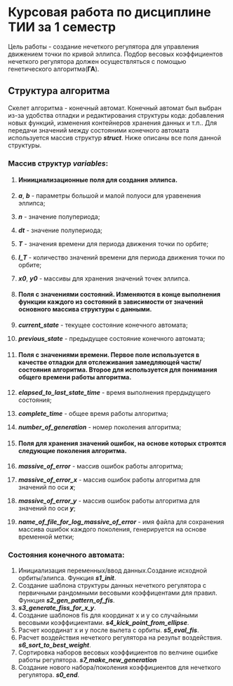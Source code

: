 # Курсовая работа по дисциплине ТИИ за 1 семестр

Цель работы - создание нечеткого регулятора для управления движением точки по кривой эллипса.
Подбор весовых коэффициентов нечеткого регулятора должен осуществляться с помощью генетического алгоритма(**ГА**).

## Структура алгоритма

Скелет алгоритма - конечный автомат. Конечный автомат был выбран из-за удобства отладки и редактирования структуры кода: добавления новых функций, изменения контейнеров хранения данных и т.п..
Для передачи значений между состояними конечного автомата используется массив структур ***struct***. Ниже описаны все поля данной структуры.

### Массив структур ***variables***:

1. #### Иниициализационные поля для создания эллипса.

1. ***a***, ***b*** - параметры большой и малой полуоси для уравенения эллипса;
2. ***n*** - значение полупериода;
3. ***dt*** - значение полупериода;
4. ***T*** - значения времени для периода движения точки по орбите;
5. ***l_T*** - количество значений времени для периода движения точки по орбите;
6. ***x0***, ***y0*** - массивы для хранения значений точек эллипса.

2. #### Поля с значениями состояний. Изменяются в конце выполнения функции каждого из состояний в зависимости от значений основного массива структуры с данными.

1. ***current_state*** - текущее состояние конечного автомата;
2. ***previous_state*** - предыдущее состояние конечного автомата;

3. #### Поля с значениями времени. Первое поле используется в качестве отладки для отслеживания замедляющей части/состояния алгоритма. Второе для используется для понимания общего времени работы алгоритма.

1. ***elapsed_to_last_state_time*** - время выполнения прердыдущего состояния;
2. ***complete_time*** - общее время работы алгоритма;

1. ***number_of_generation*** - номер поколения алгоритма;

4. #### Поля для хранения значений ошибок, на основе которых строятся следующие поколения алгоритма.

1. ***massive_of_error*** - массив ошибок работы алгоритма;
2. ***massive_of_error_x*** - массив ошибок работы алгоритма для значений по оси ***x***;
3. ***massive_of_error_y*** - массив ошибок работы алгоритма для значений по оси ***y***;
4. ***name_of_file_for_log_massive_of_error*** - имя файла для сохранения массива ошибок каждого поколения, генерируется на основе временной метки;
	

### Состояния конечного автомата:
1. Инициализация переменных/ввод данных.Создание исходной орбиты/элипса. Функция ***s1_init***. 
2. Создание шаблона структуры данных нечеткого регулятора с первичными рандомными весовыми коэффицентами для правил. Функция ***s2_gen_pattern_of_fis***.
3. ***s3_generate_fiss_for_x_y***. 
4. Создание шаблонов fis для координат x и y со случайными весовыми коэффициентами. ***s4_kick_point_from_ellipse***.
5. Расчет координат x и y после вылета с орбиты. ***s5_eval_fis***.
6. Расчет воздействия нечеткого регулятора на результ воздействия. ***s6_sort_to_best_weight***.
7. Сортировка наборов весовых коэффициентов по велчине ошибке работы регулятора. ***s7_make_new_generation***
8. Создание нового набора/поколения коэффициентов для нечеткого регулятора. ***s0_end***.